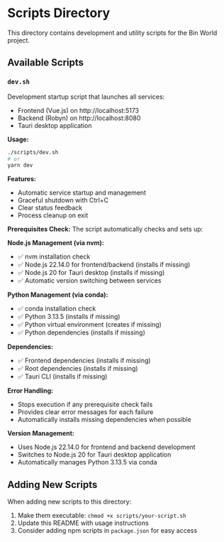 # Scripts Directory

This directory contains development and utility scripts for the Bin World project.

## Available Scripts

### `dev.sh`
Development startup script that launches all services:
- Frontend (Vue.js) on http://localhost:5173
- Backend (Robyn) on http://localhost:8080
- Tauri desktop application

**Usage:**
```bash
./scripts/dev.sh
# or
yarn dev
```

**Features:**
- Automatic service startup and management
- Graceful shutdown with Ctrl+C
- Clear status feedback
- Process cleanup on exit

**Prerequisites Check:**
The script automatically checks and sets up:

**Node.js Management (via nvm):**
- ✅ nvm installation check
- ✅ Node.js 22.14.0 for frontend/backend (installs if missing)
- ✅ Node.js 20 for Tauri desktop (installs if missing)
- ✅ Automatic version switching between services

**Python Management (via conda):**
- ✅ conda installation check
- ✅ Python 3.13.5 (installs if missing)
- ✅ Python virtual environment (creates if missing)
- ✅ Python dependencies (installs if missing)

**Dependencies:**
- ✅ Frontend dependencies (installs if missing)
- ✅ Root dependencies (installs if missing)
- ✅ Tauri CLI (installs if missing)

**Error Handling:**
- Stops execution if any prerequisite check fails
- Provides clear error messages for each failure
- Automatically installs missing dependencies when possible

**Version Management:**
- Uses Node.js 22.14.0 for frontend and backend development
- Switches to Node.js 20 for Tauri desktop application
- Automatically manages Python 3.13.5 via conda

## Adding New Scripts

When adding new scripts to this directory:
1. Make them executable: `chmod +x scripts/your-script.sh`
2. Update this README with usage instructions
3. Consider adding npm scripts in `package.json` for easy access
